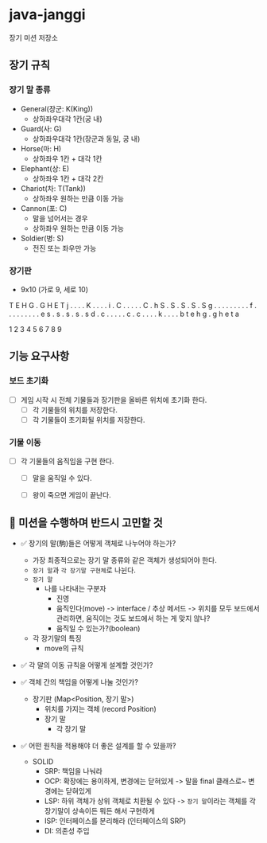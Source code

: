 # java-janggi

장기 미션 저장소

## 장기 규칙

### 장기 말 종류

- General(장군: K(King))
    - 상하좌우대각 1칸(궁 내)
- Guard(사: G)
    - 상하좌우대각 1칸(장군과 동일, 궁 내)
- Horse(마: H)
    - 상하좌우 1칸 + 대각 1칸
- Elephant(상: E)
    - 상하좌우 1칸 + 대각 2칸
- Chariot(차: T(Tank))
    - 상하좌우 원하는 만큼 이동 가능
- Cannon(포: C)
    - 말을 넘어서는 경우
    - 상하좌우 원하는 만큼 이동 가능
- Soldier(병: S)
    - 전진 또는 좌우만 가능

### 장기판

- 9x10 (가로 9, 세로 10)

T E H G . G H E T j
. . . . K . . . . i
. C . . . . . C . h
S . S . S . S . S g
. . . . . . . . . f
. . . . . . . . . e
s . s . s . s . s d
. c . . . . . c . c
. . . . k . . . . b
t e h g . g h e t a

1 2 3 4 5 6 7 8 9

## 기능 요구사항

### 보드 초기화

- [ ] 게임 시작 시 전체 기물들과 장기판을 올바른 위치에 초기화 한다.
    - [ ] 각 기물들의 위치를 저장한다.
    - [ ] 각 기물들이 초기화될 위치를 저장한다.

### 기물 이동

- [ ] 각 기물들의 움직임을 구현 한다.
    - [ ] 말을 움직일 수 있다.
    - [ ] 왕이 죽으면 게임이 끝난다.


## 📌 미션을 수행하며 반드시 고민할 것

- ✅ 장기의 말(駒)들은 어떻게 객체로 나누어야 하는가?
    - 가장 최종적으로는 장기 말 종류와 같은 객체가 생성되어야 한다.
    - `장기 말`과 `각 장기말 구현체`로 나뉜다.
    - `장기 말`
        - 나를 나타내는 구분자
            - 진영
            - 움직인다(move) -> interface / 추상 메서드 -> 위치를 모두 보드에서 관리하면, 움직이는 것도 보드에서 하는 게 맞지 않나?
            - 움직일 수 있는가?(boolean)
    - 각 장기말의 특징
        - move의 규칙

- ✅ 각 말의 이동 규칙을 어떻게 설계할 것인가?

- ✅ 객체 간의 책임을 어떻게 나눌 것인가?
    - 장기판 (Map<Position, 장기 말>)
        - 위치를 가지는 객체 (record Position)
        - 장기 말
            - 각 장기 말

- ✅ 어떤 원칙을 적용해야 더 좋은 설계를 할 수 있을까?
    - SOLID
        - SRP: 책임을 나눠라
        - OCP: 확장에는 용이하게, 변경에는 닫혀있게 -> 말을 final 클래스로~ 변경에는 닫혀있게
        - LSP: 하위 객체가 상위 객체로 치환될 수 있다 -> `장기 말`이라는 객체를 각 장기말이 상속이든 뭐든 해서 구현하게
        - ISP: 인터페이스를 분리해라 (인터페이스의 SRP)
        - DI: 의존성 주입
